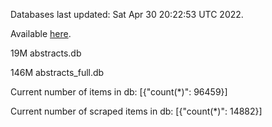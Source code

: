Databases last updated: Sat Apr 30 20:22:53 UTC 2022. 

Available [here](https://github.com/cbeauhilton/ash-db/releases).


19M	abstracts.db

146M	abstracts_full.db

Current number of items in db:
[{"count(*)": 96459}]

Current number of scraped items in db:
[{"count(*)": 14882}]
